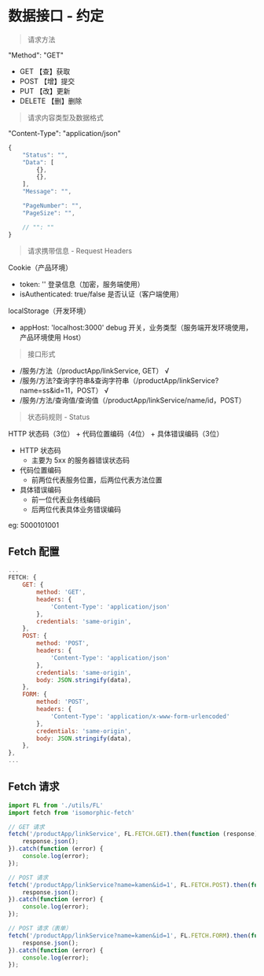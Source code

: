 # 数据接口 - 约定

> 请求方法

"Method": "GET"

- GET    【查】获取
- POST   【增】提交
- PUT    【改】更新
- DELETE 【删】删除

> 请求内容类型及数据格式

"Content-Type": "application/json"

```javascript
{
    "Status": "",
    "Data": [
        {},
        {},
    ],
    "Message": "",

    "PageNumber": "",
    "PageSize": "",

    // "": ""
}
```

> 请求携带信息 - Request Headers

Cookie（产品环境）

- token: ''   登录信息（加密，服务端使用）
- isAuthenticated: true/false  是否认证（客户端使用）

localStorage（开发环境）

- appHost: 'localhost:3000'  debug 开关，业务类型（服务端开发环境使用，产品环境使用 Host）

> 接口形式

- /服务/方法（/productApp/linkService, GET） √
- /服务/方法?查询字符串&查询字符串（/productApp/linkService?name=ss&id=11，POST） √
- /服务/方法/查询值/查询值（/productApp/linkService/name/id，POST）

> 状态码规则 - Status

HTTP 状态码（3位） + 代码位置编码（4位） + 具体错误编码（3位）

- HTTP 状态码
    - 主要为 5xx 的服务器错误状态码
- 代码位置编码
    - 前两位代表服务位置，后两位代表方法位置
- 具体错误编码
    - 前一位代表业务线编码
    - 后两位代表具体业务错误编码

eg: 5000101001

## Fetch 配置

```javascript
...
FETCH: {
    GET: {
        method: 'GET',
        headers: {
            'Content-Type': 'application/json'
        },
        credentials: 'same-origin',
    },
    POST: {
        method: 'POST',
        headers: {
            'Content-Type': 'application/json'
        },
        credentials: 'same-origin',
        body: JSON.stringify(data),
    },
    FORM: {
        method: 'POST',
        headers: {
            'Content-Type': 'application/x-www-form-urlencoded'
        },
        credentials: 'same-origin',
        body: JSON.stringify(data),
    },
},
...
```

## Fetch 请求

```javascript
import FL from './utils/FL'
import fetch from 'isomorphic-fetch'

// GET 请求
fetch('/productApp/linkService', FL.FETCH.GET).then(function (response) {
    response.json();
}).catch(function (error) {
    console.log(error);
});

// POST 请求
fetch('/productApp/linkService?name=kamen&id=1', FL.FETCH.POST).then(function (response) {
    response.json();
}).catch(function (error) {
    console.log(error);
});

// POST 请求（表单）
fetch('/productApp/linkService?name=kamen&id=1', FL.FETCH.FORM).then(function (response) {
    response.json();
}).catch(function (error) {
    console.log(error);
});
```
